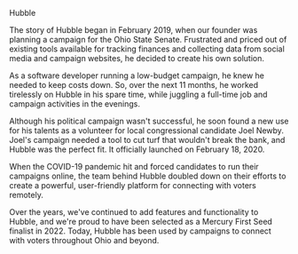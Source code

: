 Hubble

The story of Hubble began in February 2019, when our founder was planning a campaign for the Ohio State Senate. Frustrated and priced out of existing tools available for tracking finances and collecting data from social media and campaign websites, he decided to create his own solution.

As a software developer running a low-budget campaign, he knew he needed to keep costs down. So, over the next 11 months, he worked tirelessly on Hubble in his spare time, while juggling a full-time job and campaign activities in the evenings.

Although his political campaign wasn't successful, he soon found a new use for his talents as a volunteer for local congressional candidate Joel Newby. Joel's campaign needed a tool to cut turf that wouldn't break the bank, and Hubble was the perfect fit. It officially launched on February 18, 2020.

When the COVID-19 pandemic hit and forced candidates to run their campaigns online, the team behind Hubble doubled down on their efforts to create a powerful, user-friendly platform for connecting with voters remotely.

Over the years, we've continued to add features and functionality to Hubble, and we're proud to have been selected as a Mercury First Seed finalist in 2022. Today, Hubble has been used by campaigns to connect with voters throughout Ohio and beyond.
